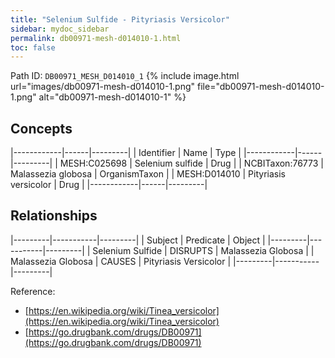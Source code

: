 ```yaml
---
title: "Selenium Sulfide - Pityriasis Versicolor"
sidebar: mydoc_sidebar
permalink: db00971-mesh-d014010-1.html
toc: false 
---
```



Path ID: `DB00971_MESH_D014010_1`
{% include image.html url="images/db00971-mesh-d014010-1.png" file="db00971-mesh-d014010-1.png" alt="db00971-mesh-d014010-1" %}

## Concepts

|------------|------|---------|
| Identifier | Name | Type    |
|------------|------|---------|
| MESH:C025698 | Selenium sulfide | Drug |
| NCBITaxon:76773 | Malassezia globosa | OrganismTaxon |
| MESH:D014010 | Pityriasis versicolor | Drug |
|------------|------|---------|

## Relationships

|---------|-----------|---------|
| Subject | Predicate | Object  |
|---------|-----------|---------|
| Selenium Sulfide | DISRUPTS | Malassezia Globosa |
| Malassezia Globosa | CAUSES | Pityriasis Versicolor |
|---------|-----------|---------|

Reference: 
  - [https://en.wikipedia.org/wiki/Tinea_versicolor](https://en.wikipedia.org/wiki/Tinea_versicolor)
  - [https://go.drugbank.com/drugs/DB00971](https://go.drugbank.com/drugs/DB00971)
